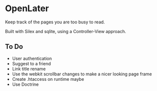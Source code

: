 # OpenLater

Keep track of the pages you are too busy to read.

Built with Silex and sqlite, using a Controller-View approach.

## To Do

* User authentication
* Suggest to a friend
* Link title rename
* Use the webkit scrollbar changes to make a nicer looking page frame
* Create .htaccess on runtime maybe
* Use Doctrine